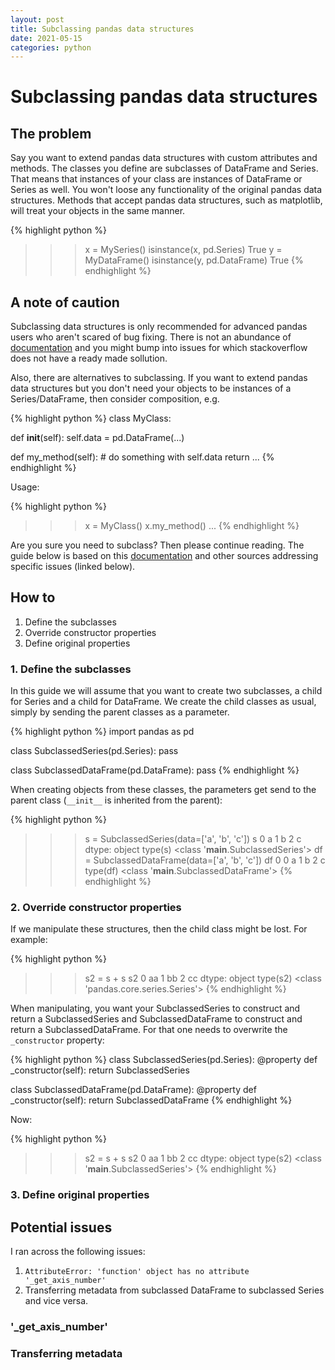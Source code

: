 ```yaml
---
layout: post
title: Subclassing pandas data structures
date: 2021-05-15
categories: python
---
```


# Subclassing pandas data structures

## The problem

Say you want to extend pandas data structures with custom attributes and methods. The classes you define are subclasses of DataFrame and Series. That means that instances of your class are instances of DataFrame or Series as well. You won't loose any functionality of the original pandas data structures. Methods that accept pandas data structures, such as matplotlib, will treat your objects in the same manner.

{% highlight python %}
>>> x = MySeries()
>>> isinstance(x, pd.Series)
True
>>> y = MyDataFrame()
>>> isinstance(y, pd.DataFrame)
True
{% endhighlight %}


## A note of caution

Subclassing data structures is only recommended for advanced pandas users who aren't scared of bug fixing. There is not an abundance of [documentation](https://pandas.pydata.org/pandas-docs/stable/development/extending.html#subclassing-pandas-data-structures) and you might bump into issues for which stackoverflow does not have a ready made sollution.

Also, there are alternatives to subclassing. If you want to extend pandas data structures but you don't need your objects to be instances of a Series/DataFrame, then consider composition, e.g.

{% highlight python %}
class MyClass:

  def __init__(self):
    self.data = pd.DataFrame(...)

  def my_method(self):
    # do something with self.data
    return ...
{% endhighlight %}

Usage:

{% highlight python %}
>>> x = MyClass()
>>> x.my_method()
...
{% endhighlight %}

Are you sure you need to subclass? Then please continue reading. The guide below is based on this [documentation](https://pandas.pydata.org/pandas-docs/stable/development/extending.html#subclassing-pandas-data-structures) and other sources addressing specific issues (linked below).

## How to

1. Define the subclasses
2. Override constructor properties
3. Define original properties

### 1. Define the subclasses

In this guide we will assume that you want to create two subclasses, a child for Series and a child for DataFrame. We create the child classes as usual, simply by sending the parent classes as a parameter.

{% highlight python %}
import pandas as pd


class SubclassedSeries(pd.Series):
    pass


class SubclassedDataFrame(pd.DataFrame):
    pass
{% endhighlight %}

When creating objects from these classes, the parameters get send to the parent class (`__init__` is inherited from the parent):

{% highlight python %}
>>> s = SubclassedSeries(data=['a', 'b', 'c'])
>>> s
0    a
1    b
2    c
dtype: object
>>> type(s)
<class '__main__.SubclassedSeries'>
>>> df = SubclassedDataFrame(data=['a', 'b', 'c'])
>>> df
   0
0  a
1  b
2  c
>>> type(df)
<class '__main__.SubclassedDataFrame'>
{% endhighlight %}

### 2. Override constructor properties

If we manipulate these structures, then the child class might be lost. For example:

{% highlight python %}
>>> s2 = s + s
>>> s2
0    aa
1    bb
2    cc
dtype: object
>>> type(s2)
<class 'pandas.core.series.Series'>
{% endhighlight %}

When manipulating, you want your SubclassedSeries to construct and return a SubclassedSeries and SubclassedDataFrame to construct and return a SubclassedDataFrame. For that one needs to overwrite the `_constructor` property:

{% highlight python %}
class SubclassedSeries(pd.Series):
    @property
    def _constructor(self):
        return SubclassedSeries

class SubclassedDataFrame(pd.DataFrame):
    @property
    def _constructor(self):
        return SubclassedDataFrame
{% endhighlight %}

Now:

{% highlight python %}
>>> s2 = s + s
>>> s2
0    aa
1    bb
2    cc
dtype: object
>>> type(s2)
<class '__main__.SubclassedSeries'>
{% endhighlight %}

### 3. Define original properties

## Potential issues

I ran across the following issues:
1. `AttributeError: 'function' object has no attribute '_get_axis_number'`
2. Transferring metadata from subclassed DataFrame to subclassed Series and vice versa.

###  '_get_axis_number'

### Transferring metadata
